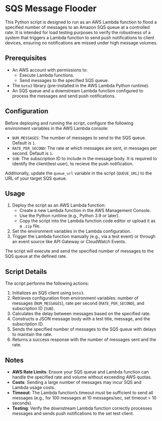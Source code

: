 # SQS Message Flooder

This Python script is designed to run as an AWS Lambda function to flood a specified number of messages to an Amazon SQS queue at a controlled rate. It is intended for load testing purposes to verify the robustness of a system that triggers a Lambda function to send push notifications to client devices, ensuring no notifications are missed under high message volumes.

## Prerequisites

- An AWS account with permissions to:
  - Execute Lambda functions.
  - Send messages to the specified SQS queue.
- The `boto3` library (pre-installed in the AWS Lambda Python runtime).
- An SQS queue and a downstream Lambda function configured to process the messages and send push notifications.

## Configuration

Before deploying and running the script, configure the following environment variables in the AWS Lambda console:

- `NUM_MESSAGES`: The number of messages to send to the SQS queue. Default is `1`.
- `RATE_PER_SECOND`: The rate at which messages are sent, in messages per second. Default is `1`.
- `SUB`: The subscription ID to include in the message body. It is required to identify the client(test user), to recieve the push notification.

Additionally, update the `queue_url` variable in the script (`QUEUE_URL`) to the URL of your target SQS queue.

## Usage

1. Deploy the script as an AWS Lambda function:
   - Create a new Lambda function in the AWS Management Console.
   - Use the Python runtime (e.g., Python 3.9 or later).
   - Copy the script into the Lambda function code editor or upload it as a `.zip` file.
2. Set the environment variables in the Lambda configuration.
3. Trigger the Lambda function manually (e.g., via a test event) or through an event source like API Gateway or CloudWatch Events.

The script will execute and send the specified number of messages to the SQS queue at the defined rate.

## Script Details

The script performs the following actions:

1. Initializes an SQS client using `boto3`.
2. Retrieves configuration from environment variables: number of messages (`NUM_MESSAGES`), rate per second (`RATE_PER_SECOND`), and subscription ID (`SUB`).
3. Calculates the delay between messages based on the specified rate.
4. Constructs a JSON message body with a test title, message, and the subscription ID.
5. Sends the specified number of messages to the SQS queue with delays to maintain the rate.
6. Returns a success response with the number of messages sent and the rate.

## Notes

- **AWS Rate Limits**: Ensure your SQS queue and Lambda function can handle the specified rate and volume without exceeding AWS quotas.
- **Costs**: Sending a large number of messages may incur SQS and Lambda usage costs.
- **Timeout**: The Lambda function’s timeout must be sufficient to send all messages (e.g., for 100 messages at 10 messages/sec, set timeout > 10 seconds).
- **Testing**: Verify the downstream Lambda function correctly processes messages and sends push notifications to the set test client.